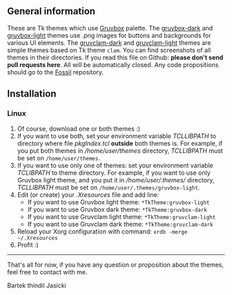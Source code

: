 ## General information

These are Tk themes which use [Gruvbox](https://github.com/morhetz/gruvbox)
palette. The [gruvbox-dark](gruvbox-dark) and [gruvbox-light](gruvbox-light)
themes use .png images for buttons and backgrounds for various UI elements.
The [gruvclam-dark](gruvclam-dark) and [gruvclam-light](gruvclam-light)
themes are simple themes based on Tk theme `clam`. You can find screenshots
of all themes in their directories. If you read this file on Github:
**please don't send pull requests here**. All will be automatically closed. Any
code propositions should go to the [Fossil](https://www.laeran.pl/repositories/tkgruvbox) repository.

## Installation

### Linux
1. Of course, download one or both themes :)
2. If you want to use both, set your environment variable *TCLLIBPATH* to
   directory where file *pkgIndex.tcl* **outside** both themes is. For example,
   if you put both themes in */home/user/themes* directory, *TCLLIBPATH* must
   be set on `/home/user/themes`.
3. If you want to use only one of themes: set your environment variable
   *TCLIBPATH* to theme directory. For example, if you want to use only
   Gruvbox light theme, and you put it in */home/user/.themes/* directory,
   *TCLLIBPATH* must be set on `/home/user/.themes/gruvbox-light`.
4. Edit (or create) your *.Xresources* file and add line:
   * If you want to use Gruvbox light theme: `*TkTheme:gruvbox-light`
   * If you want to use Gruvbox dark theme: `*TkTheme:gruvbox-dark`
   * If you want to use Gruvclam light theme: `*TkTheme:gruvclam-light`
   * If you want to use Gruvclam dark theme: `*TkTheme:gruvclam-dark`
5. Reload your Xorg configuration with command: `xrdb -merge ~/.Xresources`
6. Profit :)

----

That's all for now, if you have any question or proposition about the themes,
feel free to contact with me.

Bartek thindil Jasicki
